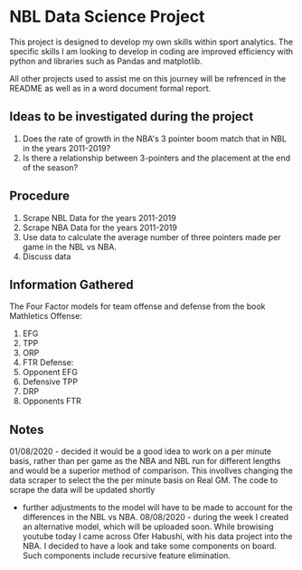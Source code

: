 # NBL Data Science Project
This project is designed to develop my own skills within sport analytics. The specific skills I am looking to develop in coding are improved efficiency with python and libraries such as Pandas and matplotlib.

All other projects used to assist me on this journey will be refrenced in the README as well as in a word document formal report. 


## Ideas to be investigated during the project
1.  Does the rate of growth in the NBA's 3 pointer boom match that in NBL in the years 2011-2019?
2. Is there a relationship between 3-pointers and the placement at the end of the season?

## Procedure 
1. Scrape NBL Data for the years 2011-2019 
2. Scrape NBA Data for the years 2011-2019
3. Use data to calculate the average number of three pointers made per game in the NBL vs NBA. 
4. Discuss data

## Information Gathered 
The Four Factor models for team offense and defense from the book Mathletics
Offense: 
  1. EFG 
  2. TPP 
  3. ORP 
  4. FTR
Defense: 
  1. Opponent EFG 
  2. Defensive TPP 
  3. DRP 
  4. Opponents FTR

## Notes 

01/08/2020 - decided it would be a good idea to work on a per minute basis, rather than per game as the NBA and NBL run for different lengths and would be a superior method of comparison. This invollves changing the data scraper to select the the per minute basis on Real GM.  The code to scrape the data will be updated shortly 
 - further adjustments to the model will have to be made to account for the differences in the NBL vs NBA. 
08/08/2020 - during the week I created an alternative model, which will be uploaded soon. While browising youtube today I came across Ofer Habushi, with his data project into the NBA. I decided to have a look and take some components on board. Such components include recursive feature elimination. 
 

